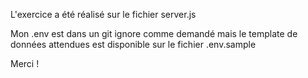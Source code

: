 L'exercice a été réalisé sur le fichier server.js 

Mon .env est dans un git ignore comme demandé mais le template de données attendues est disponible sur le fichier .env.sample

Merci ! 
